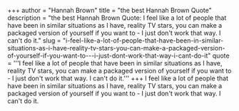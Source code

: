 +++
author = "Hannah Brown"
title = "the best Hannah Brown Quote"
description = "the best Hannah Brown Quote: I feel like a lot of people that have been in similar situations as I have, reality TV stars, you can make a packaged version of yourself if you want to - I just don't work that way. I can't do it."
slug = "i-feel-like-a-lot-of-people-that-have-been-in-similar-situations-as-i-have-reality-tv-stars-you-can-make-a-packaged-version-of-yourself-if-you-want-to---i-just-dont-work-that-way-i-cant-do-it"
quote = '''I feel like a lot of people that have been in similar situations as I have, reality TV stars, you can make a packaged version of yourself if you want to - I just don't work that way. I can't do it.'''
+++
I feel like a lot of people that have been in similar situations as I have, reality TV stars, you can make a packaged version of yourself if you want to - I just don't work that way. I can't do it.
